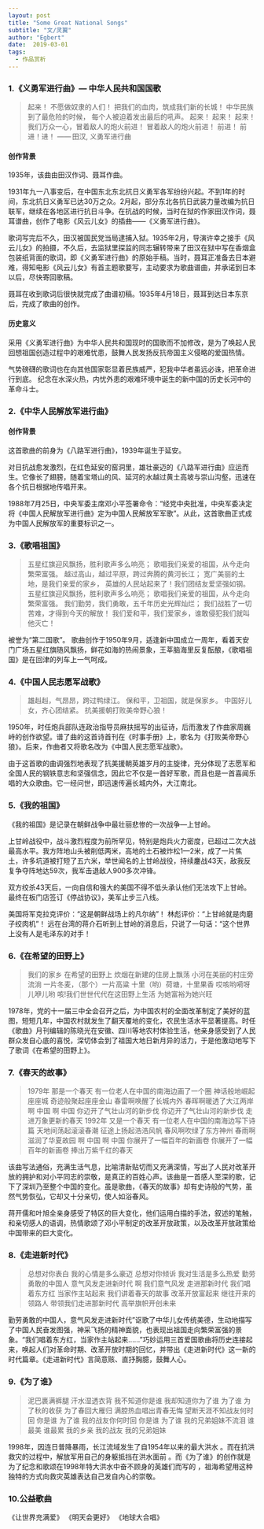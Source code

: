 ```yaml
---
layout: post
title: "Some Great National Songs"
subtitle: "文/灵翼"
author: "Egbert"
date:  2019-03-01
tags:
  - 作品赏析
---
```


### 1.《义勇军进行曲》— 中华人民共和国国歌

>起来！
>不愿做奴隶的人们！
>把我们的血肉，筑成我们新的长城！
>中华民族到了最危险的时候，
>每个人被迫着发出最后的吼声。
>起来！
>起来！
>起来！
>我们万众一心，冒着敌人的炮火前进！
>冒着敌人的炮火前进！
>前进！
>前进！进！
>—— 田汉, 义勇军进行曲

#### 创作背景

1935年，该曲由田汉作词、聂耳作曲。

1931年九一八事变后，在中国东北东北抗日义勇军各军纷纷兴起。不到1年的时间，东北抗日义勇军已达30万之众。2月起，部分东北各抗日武装力量改编为抗日联军，继续在各地区进行抗日斗争。在抗战的时候，当时在狱的作家田汉作词，聂耳谱曲，创作了电影《风云儿女》的插曲——《义勇军进行曲》。

歌词写完后不久，田汉被国民党当局逮捕入狱。1935年2月，导演许幸之接手《风云儿女》的拍摄，不久后，去监狱里探监的同志辗转带来了田汉在狱中写在香烟盒包装纸背面的歌词，即《义勇军进行曲》的原始手稿。当时，聂耳正准备去日本避难，得知电影《风云儿女》有首主题歌要写，主动要求为歌曲谱曲，并承诺到日本以后，尽快寄回歌稿。

聂耳在收到歌词后很快就完成了曲谱初稿。1935年4月18日，聂耳到达日本东京后，完成了歌曲的创作。

#### 历史意义

采用《义勇军进行曲》为中华人民共和国现时的国歌而不加修改，是为了唤起人民回想祖国创造过程中的艰难忧患，鼓舞人民发扬反抗帝国主义侵略的爱国热情。

气势磅礴的歌词也在向其他国家彰显着民族威严，犯我中华者虽远必诛，把革命进行到底。
纪念在水深火热，内忧外患的艰难环境中诞生的新中国的历史长河中的革命斗士。

### 2.《中华人民解放军进行曲》

#### 创作背景

这首歌曲的前身为《八路军进行曲》，1939年诞生于延安。

对日抗战愈发激烈，在红色延安的窑洞里，雄壮豪迈的《八路军进行曲》应运而生。它像长了翅膀，随着宝塔山的风、延河的水越过黄土高坡与崇山沟壑，迅速在各个抗日根据地传唱开来。

1988年7月25日，中央军委主席邓小平签署命令：“经党中央批准，中央军委决定将《中国人民解放军进行曲》定为中国人民解放军军歌”。从此，这首歌曲正式成为中国人民解放军的重要标识之一。

### 3.《歌唱祖国》

>五星红旗迎风飘扬，胜利歌声多么响亮；
>歌唱我们亲爱的祖国，从今走向繁荣富强。
>越过高山，越过平原，跨过奔腾的黄河长江；
>宽广美丽的土地，是我们亲爱的家乡，
>英雄的人民站起来了！我们团结友爱坚强如钢。
>五星红旗迎风飘扬，胜利歌声多么响亮；
>歌唱我们亲爱的祖国，从今走向繁荣富强。
>我们勤劳，我们勇敢，五千年历史光辉灿烂；
>我们战胜了一切苦难，才得到今天的解放！
>我们爱和平，我们爱家乡，谁敢侵犯我们就叫他灭亡！
>

被誉为“第二国歌”。
歌曲创作于1950年9月，适逢新中国成立一周年，看着天安门广场五星红旗随风飘扬，鲜花如海的热闹景象，王莘脑海里反复酝酿，《歌唱祖国》是在回津的列车上一气呵成。

### 4.《中国人民志愿军战歌》

>雄赳赳，气昂昂，跨过鸭绿江。
>保和平，卫祖国，就是保家乡。
>中国好儿女，齐心团结紧。
>抗美援朝打败美帝野心狼！

1950年，时任炮兵部队连政治指导员麻扶摇写的出征诗，后而激发了作曲家周巍峙的创作欲望。谱了曲的这首诗首刊在《时事手册》上，歌名为《打败美帝野心狼》。后来，作曲者又将歌名改为《中国人民志愿军战歌》。

由于这首歌的曲调强烈地表现了抗美援朝英雄岁月的主旋律，充分体现了志愿军和全国人民的钢铁意志和坚强信念，因此它不仅是一首好军歌，而且也是一首喜闻乐唱的大众歌曲。它一经问世，即迅速传遍长城内外，大江南北。

### 5.《我的祖国》

《我的祖国》是记录在朝鲜战争中最壮丽悲惨的一次战争—上甘岭。

上甘岭战役中，战斗激烈程度为前所罕见，特别是炮兵火力密度，已超过二次大战最高水平。我方阵地山头被削低两米，高地的土石被炸松1—2米，成了一片焦土，许多坑道被打短了五六米，举世闻名的上甘岭战役，持续鏖战43天，敌我反复争夺阵地达59次，我军击退敌人900多次冲锋。

双方绞杀43天后，一向自信和强大的美国不得不低头承认他们无法攻下上甘岭。最终在板门店签订《停战协议》，美军止步三八线。

美国将军克拉克评价：“这是朝鲜战场上的凡尔纳”！
林彪评价：“上甘岭就是肉磨子绞肉机”！
远在台湾的蒋介石听到上甘岭的消息后，只说了一句话：“这个世界上没有人是毛泽东的对手！

###  6.《在希望的田野上》

>我们的家乡
>在希望的田野上
>炊烟在新建的住房上飘荡
>小河在美丽的村庄旁流淌
>一片冬麦，（那个）一片高粱
>十里（哟）荷塘，十里果香
>哎咳哟嗬呀儿咿儿哟
>咳!我们世世代代在这田野上生活
>为她富裕为她兴旺

1978年，党的十一届三中全会召开之后，为中国农村的全面改革制定了美好的蓝图，短短几年，中国农村就发生了翻天覆地的变化，农民生活水平显著提高。时任《歌曲》月刊编辑的陈晓光在安徽、四川等地农村体验生活，他亲身感受到了人民群众发自心底的喜悦，深切体会到了祖国大地日新月异的活力，于是他激动地写下了歌词《在希望的田野上》。

###  7.《春天的故事》

>1979年
>那是一个春天
>有一位老人在中国的南海边画了一个圈
>神话般地崛起座座城
>奇迹般聚起座座金山
>春雷啊唤醒了长城内外
>春晖啊暖透了大江两岸
>啊 中国 啊 中国
>你迈开了气壮山河的新步伐
>你迈开了气壮山河的新步伐
>走进万象更新的春天
>1992年
>又是一个春天
>有一位老人在中国的南海边写下诗篇
>天地间荡起滚滚春潮
>征途上扬起浩浩风帆
>春风啊吹绿了东方神州
>春雨啊滋润了华夏故园
>啊 中国 啊 中国
>你展开了一幅百年的新画卷
>你展开了一幅百年的新画卷
>捧出万紫千红的春天

该曲写法通俗，充满生活气息，比喻清新贴切而又充满深情，写出了人民对改革开放的拥护和对小平同志的崇敬，是真正的百姓心声。该曲是一首感人至深的歌，记下了深圳乃至整个中国的变化。虽是歌曲，《春天的故事》却有史诗般的气势，虽然气势恢弘，它却又十分亲切，使人如浴春风。

蒋开儒和叶旭全亲身感受了特区的巨大变化，他们运用白描的手法，叙述的笔触，和亲切感人的语调，热情歌颂了邓小平制定的改革开放政策，以及改革开放政策给中国带来的巨大变化。

### 8.《走进新时代》

>总想对你表白
>我的心情是多么豪迈
>总想对你倾诉
>我对生活是多么热爱
>勤劳勇敢的中国人
>意气风发走进新时代
>啊 我们意气风发
>走进那新时代
>我们唱着东方红
>当家作主站起来
>我们讲着春天的故事
>改革开放富起来
>继往开来的领路人
>带领我们走进那新时代
>高举旗帜开创未来

勤劳勇敢的中国人，意气风发走进新时代”讴歌了中华儿女传统美德，生动地描写了中国人民奋发图强，神采飞扬的精神面貌，也表现出祖国走向繁荣富强的景象。“我们唱着东方红，当家作主站起来……”巧妙运用三首爱国歌曲将历史连接起来，唤起人们对革命时期、改革开放时期的回忆，并带出《走进新时代》这一新的时代篇章。《走进新时代》言简意赅、直抒胸臆，鼓舞人心。

### 9.《为了谁》

>泥巴裹满裤腿
>汗水湿透衣背
>我不知道你是谁
>我却知道你为了谁
>为了谁
>为了秋的收获
>为了春回大雁归
>满腔热血唱出青春无悔
>望断天涯不知战友何时回
>你是谁  为了谁
>我的战友你何时回
>你是谁    为了谁
>我的兄弟姐妹不流泪
>谁最美    谁最累
>我的乡亲 我的战友
>我的兄弟姐妹

1998年，因连日普降暴雨，长江流域发生了自1954年以来的最大洪水   。而在抗洪救灾的过程中，解放军用自己的身躯抵挡在洪水面前  。而《为了谁》的创作就是为了纪念和歌颂在1998年特大洪水中奋不顾身的英雄们而写的 ，祖海希望用这种独特的方式向救灾英雄表达自己发自内心的崇敬。

### 10.公益歌曲

《让世界充满爱》
《明天会更好》
《地球大合唱》
